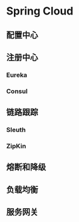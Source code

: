 # Spring Cloud
## 配置中心

## 注册中心

### Eureka

### Consul

## 链路跟踪

### Sleuth

### ZipKin

## 熔断和降级

## 负载均衡

## 服务网关
